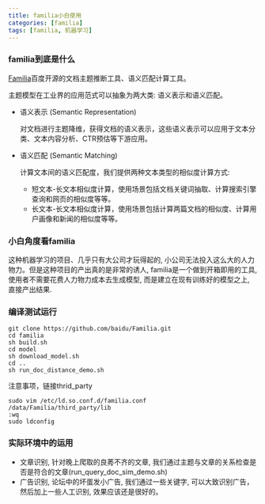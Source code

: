 ```yaml
---
title: familia小白使用
categories: [familia]
tags: [familia, 机器学习]
---
```


### familia到底是什么
[Familia](https://github.com/baidu/Familia)百度开源的文档主题推断工具、语义匹配计算工具。

主题模型在工业界的应用范式可以抽象为两大类: 语义表示和语义匹配。

- 语义表示 (Semantic Representation)

   对文档进行主题降维，获得文档的语义表示，这些语义表示可以应用于文本分类、文本内容分析、CTR预估等下游应用。

- 语义匹配 (Semantic Matching)

  计算文本间的语义匹配度，我们提供两种文本类型的相似度计算方式:

  - 短文本-长文本相似度计算，使用场景包括文档关键词抽取、计算搜索引擎查询和网页的相似度等等。
  - 长文本-长文本相似度计算，使用场景包括计算两篇文档的相似度、计算用户画像和新闻的相似度等等。

### 小白角度看familia
   这种机器学习的项目、几乎只有大公司才玩得起的, 小公司无法投入这么大的人力物力。但是这种项目的产出真的是非常的诱人, familia是一个做到开箱即用的工具, 使用者不需要花费人力物力成本去生成模型, 而是建立在现有训练好的模型之上, 直接产出结果.


### 编译测试运行
```
git clone https://github.com/baidu/Familia.git
cd familia
sh build.sh
cd model
sh download_model.sh
cd ..
sh run_doc_distance_demo.sh
```

注意事项，链接thrid_party
```
sudo vim /etc/ld.so.conf.d/familia.conf
/data/Familia/third_party/lib
:wq
sudo ldconfig
```

### 实际环境中的运用
+ 文章识别, 针对晚上爬取的良莠不齐的文章, 我们通过主题与文章的关系检查是否是符合的文章(run_query_doc_sim_demo.sh)
+ 广告识别, 论坛中的坏蛋发小广告, 我们通过一些关键字, 可以大致识别广告，然后加上一些人工识别, 效果应该还是很好的。
